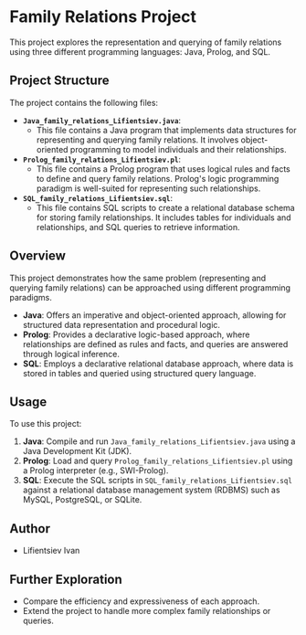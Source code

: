 # Family Relations Project

This project explores the representation and querying of family relations using three different programming languages: Java, Prolog, and SQL.

## Project Structure

The project contains the following files:

* **`Java_family_relations_Lifientsiev.java`**:
    * This file contains a Java program that implements data structures for representing and querying family relations. It involves object-oriented programming to model individuals and their relationships.
* **`Prolog_family_relations_Lifientsiev.pl`**:
    * This file contains a Prolog program that uses logical rules and facts to define and query family relations. Prolog's logic programming paradigm is well-suited for representing such relationships.
* **`SQL_family_relations_Lifientsiev.sql`**:
    * This file contains SQL scripts to create a relational database schema for storing family relationships. It includes tables for individuals and relationships, and SQL queries to retrieve information.

## Overview

This project demonstrates how the same problem (representing and querying family relations) can be approached using different programming paradigms.

* **Java**: Offers an imperative and object-oriented approach, allowing for structured data representation and procedural logic.
* **Prolog**: Provides a declarative logic-based approach, where relationships are defined as rules and facts, and queries are answered through logical inference.
* **SQL**: Employs a declarative relational database approach, where data is stored in tables and queried using structured query language.

## Usage

To use this project:

1.  **Java**: Compile and run `Java_family_relations_Lifientsiev.java` using a Java Development Kit (JDK).
2.  **Prolog**: Load and query `Prolog_family_relations_Lifientsiev.pl` using a Prolog interpreter (e.g., SWI-Prolog).
3.  **SQL**: Execute the SQL scripts in `SQL_family_relations_Lifientsiev.sql` against a relational database management system (RDBMS) such as MySQL, PostgreSQL, or SQLite.

## Author

* Lifientsiev Ivan

## Further Exploration

* Compare the efficiency and expressiveness of each approach.
* Extend the project to handle more complex family relationships or queries.